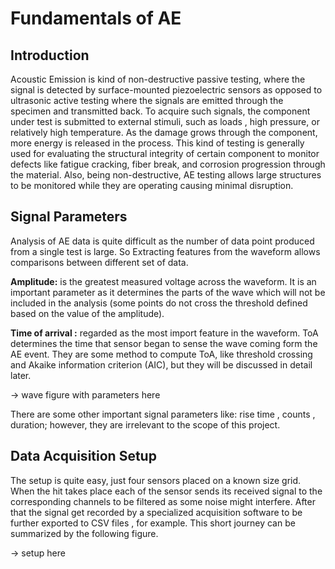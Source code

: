 # Fundamentals of AE
## Introduction 
Acoustic Emission is kind of non-destructive passive testing, where the signal is detected by surface-mounted piezoelectric sensors as opposed to ultrasonic active testing where the signals are emitted through the specimen and transmitted back. To acquire such signals, the component under test is submitted to external stimuli, such as  loads , high pressure, or relatively high temperature. As the damage grows through the component, more energy is released in the process. This kind of testing is generally used for evaluating the structural integrity of certain component to monitor defects like fatigue cracking, fiber break, and corrosion progression through the material. Also, being  non-destructive, AE testing allows large structures to be monitored while they are operating causing minimal disruption.

## Signal Parameters
Analysis of AE data is quite difficult as the number of data point produced from a single test is large. So Extracting features from the waveform allows comparisons between different set of data. 

**Amplitude:** is the greatest measured voltage across the waveform. It is an important parameter as it determines the parts of the wave which will not be included in the analysis (some points do not cross the threshold defined based on the value of the amplitude).

**Time of arrival :**  regarded as the most import feature in the waveform. ToA determines the time that sensor began to sense the wave coming form the AE event. They are some method to compute ToA, like threshold crossing and Akaike information criterion (AIC), but they will be discussed in detail later.

→ wave figure with parameters here

There are some other important signal parameters like: rise time , counts , duration; however, they are irrelevant to the scope of this project. 

## Data Acquisition Setup
The setup is quite easy, just  four sensors placed on a known size grid. When the hit takes place each of the sensor sends its received signal to the corresponding channels to be filtered as some noise might interfere. After that the signal get recorded by a specialized acquisition software to be further exported to CSV  files , for example. This short journey can be summarized by the following figure.

→ setup here


